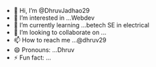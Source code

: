 - 👋 Hi, I’m @DhruvJadhao29
- 👀 I’m interested in ...Webdev
- 🌱 I’m currently learning ...betech SE in electrical 
- 💞️ I’m looking to collaborate on ...
- 📫 How to reach me ...@dhruv29
- 😄 Pronouns: ...Dhruv
- ⚡ Fun fact: ...

<!---
DhruvJadhao29/DhruvJadhao29 is a ✨ special ✨ repository because its `README.md` (this file) appears on your GitHub profile.
You can click the Preview link to take a look at your changes.
--->
